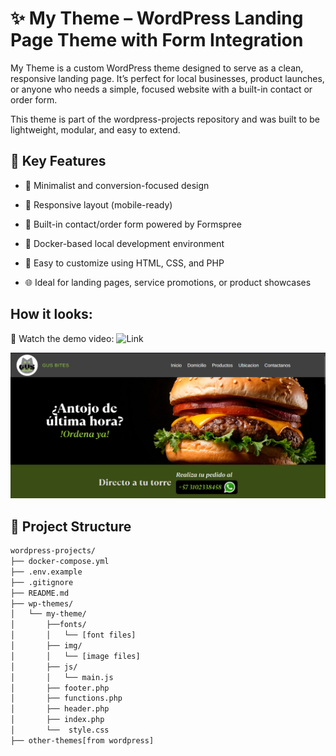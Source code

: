 # ✨ My Theme – WordPress Landing Page Theme with Form Integration

My Theme is a custom WordPress theme designed to serve as a clean, responsive landing page. It’s perfect for local businesses, product launches, or anyone who needs a simple, focused website with a built-in contact or order form.

This theme is part of the wordpress-projects repository and was built to be lightweight, modular, and easy to extend.

## 📌 Key Features

- 🎯 Minimalist and conversion-focused design

- 📱 Responsive layout (mobile-ready)

- 📝 Built-in contact/order form powered by Formspree

- 🐳 Docker-based local development environment

- 🧩 Easy to customize using HTML, CSS, and PHP

- 🌐 Ideal for landing pages, service promotions, or product showcases


## How it looks: 

🎥 Watch the demo video: ![Link](https://youtu.be/uRWdT_-Zulk)

![Wordpress Theme Preview](images/wordpress-theme.png)


## 🧰 Project Structure

```bash
wordpress-projects/
├── docker-compose.yml
├── .env.example
├── .gitignore
├── README.md
├── wp-themes/
│   └── my-theme/
│       ├──fonts/
│       │   └── [font files]
│       ├── img/
│       │   └── [image files]
│       ├── js/
│       │   └── main.js
│       ├── footer.php
│       ├── functions.php
│       ├── header.php
│       ├── index.php
│       └──  style.css
├── other-themes[from wordpress]
```